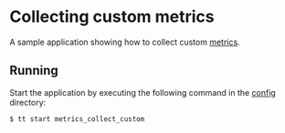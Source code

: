 # Collecting custom metrics

A sample application showing how to collect custom [metrics](https://www.tarantool.io/doc/latest/book/monitoring/).

## Running

Start the application by executing the following command in the [config](../../../config) directory:

```shell
$ tt start metrics_collect_custom
```
